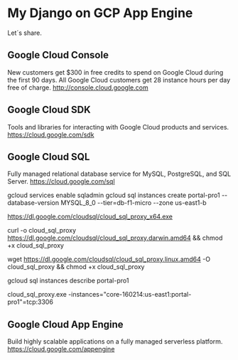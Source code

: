 My Django on GCP App Engine
======================
Let´s share.

Google Cloud Console
--------------------
New customers get $300 in free credits to spend on Google Cloud during the first 90 days. All Google Cloud customers get 28 instance hours per day free of charge. http://console.cloud.google.com

Google Cloud SDK
----------------
Tools and libraries for interacting with Google Cloud products and services. https://cloud.google.com/sdk

Google Cloud SQL
----------------
Fully managed relational database service for MySQL, PostgreSQL, and SQL Server. https://cloud.google.com/sql


gcloud services enable sqladmin
gcloud sql instances create portal-pro1 --database-version MYSQL_8_0 --tier=db-f1-micro --zone us-east1-b


https://dl.google.com/cloudsql/cloud_sql_proxy_x64.exe

curl -o cloud_sql_proxy https://dl.google.com/cloudsql/cloud_sql_proxy.darwin.amd64 && chmod +x cloud_sql_proxy

wget https://dl.google.com/cloudsql/cloud_sql_proxy.linux.amd64 -O cloud_sql_proxy && chmod +x cloud_sql_proxy

gcloud sql instances describe portal-pro1

cloud_sql_proxy.exe -instances="core-160214:us-east1:portal-pro1"=tcp:3306

Google Cloud App Engine
----------------------- 
Build highly scalable applications on a fully managed serverless platform. https://cloud.google.com/appengine
